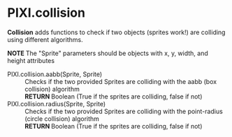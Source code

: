 <h1>PIXI.collision</h1>
<p><strong>Collision</strong> adds functions to check if two objects (sprites work!) are colliding using different algorithms.</p>
<p><strong class="warning">NOTE </strong>The "Sprite" parameters should be objects with x, y, width, and height attributes</p>

<dl>
<dt>PIXI.collision.aabb(Sprite, Sprite)</dt>
<dd>Checks if the two provided Sprites are colliding with the aabb (box collision) algorithm</dd>
<dd><strong class="return">RETURN </strong>Boolean (True if the sprites are colliding, false if not)</dd>
<dt>PIXI.collision.radius(Sprite, Sprite)</dt>
<dd>Checks if the two provided Sprites are colliding with the point-radius (circle collision) algorithm</dd>
<dd><strong class="return">RETURN </strong>Boolean (True if the sprites are colliding, false if not)</dd>
</dl>